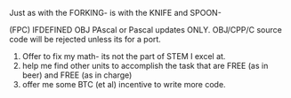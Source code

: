 Just as with the FORKING- is with the KNIFE and SPOON-

(FPC) IFDEFINED OBJ PAscal or Pascal updates ONLY.
OBJ/CPP/C source code will be rejected unless its for a port.

1) Offer to fix my math- its not the part of STEM I excel at.
2) help me find other units to accomplish the task that are FREE (as in beer) and FREE (as in charge)
3) offer me some BTC (et al) incentive to write more code.

